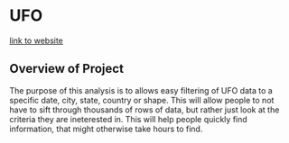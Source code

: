 # UFO

[link to website](https://juliehock.github.io/UFO/)


## Overview of Project

The purpose of this analysis is to allows easy filtering of UFO data to a specific date, city, state, country or shape.  This will allow people to not have to sift through thousands of rows of data, but rather just look at the criteria they are ineterested in.  This will help people quickly find information, that might otherwise take hours to find.  

##
